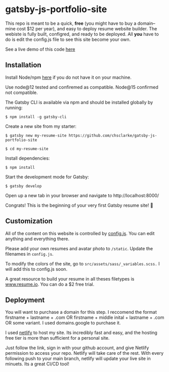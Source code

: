 # gatsby-js-portfolio-site

This repo is meant to be a quick, **free** (you might have to buy a domain–mine cost $12 per year), and easy to deploy resume website builder. The webiste is fully built, configred, and ready to be deployed. All **you** have to do is edit the config.js file to see this site become your own.

See a live demo of this code [here](https://www.chaseclarke.com)

## Installation

Install Node/npm [here](https://www.npmjs.com/get-npm) if you do not have it on your machine.

Use node@12 tested and confiremed as compatible. Node@15 confirmed not compatible.

The Gatsby CLI is available via npm and should be installed globally by running:

`$ npm install -g gatsby-cli`

Create a new site from my starter:

`$ gatsby new my-resume-site https://github.com/chsclarke/gatsby-js-portfolio-site`

`$ cd my-resume-site`

Install dependencies:

`$ npm install`

Start the development mode for Gatsby:

`$ gatsby develop`

Open up a new tab in your browser and navigate to http://localhost:8000/

Congrats! This is the beginning of your very first Gatsby resume site! 🎉

## Customization

All of the content on this website is controlled by [config.js](https://github.com/chsclarke/gatsby-js-portfolio-site/blob/master/config.js). You can edit anything and everything there.

Please add your own resumes and avatar photo to `/static`. Update the filenames in `config.js`.

To modify the colors of the site, go to `src/assets/sass/_variables.scss.` I will add this to config.js soon.

A great resource to build your resume in all theses filetypes is www.resume.io. You can do a $2 free trial.

## Deployment

You will want to purchase a domain for this step. I reccomend the format firstname + lastname + .com OR firstname + middle inital + lastname + .com OR some variant. I used domains.google to purchase it.

I used [netlify](https://www.netlify.com/) to host my site. Its incredibly fast and easy, and the hosting free tier is more than sufficient for a personal site.

Just follow the link, sign in with your github account, and give Netlify permission to access your repo. Netlify will take care of the rest. With every following push to your main branch, netlify will update your live site in minuets. Its a great CI/CD tool!
